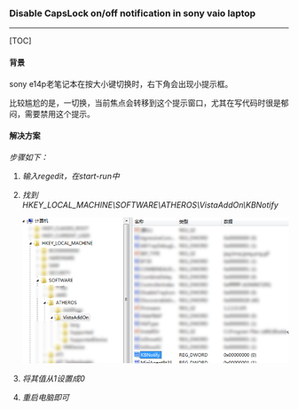 ### Disable CapsLock on/off notification in sony vaio laptop

------

[TOC]

#### 背景

sony e14p老笔记本在按大小键切换时，右下角会出现小提示框。

比较尴尬的是，一切换，当前焦点会转移到这个提示窗口，尤其在写代码时很是郁闷，需要禁用这个提示。



#### 解决方案

*步骤如下：*

1. *输入regedit，在start-run中*

2. *找到HKEY_LOCAL_MACHINE\SOFTWARE\ATHEROS\VistaAddOn\KBNotify*

   ![image00](self_pic/2018-10-20/2018-10-20-12-11-00.png)

3. *将其值从1设置成0*

4. *重启电脑即可*